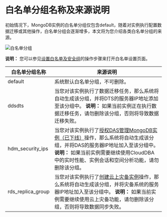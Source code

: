 # 白名单分组名称及来源说明

初始情况下，MongoDB实例的白名单分组仅包含default，随着对实例执行配置数据迁移或其他操作，白名单分组会逐渐增多，本文将为您介绍各类白名单分组的来源。

![白名单分组](https://static-aliyun-doc.oss-accelerate.aliyuncs.com/assets/img/zh-CN/7774797951/p58933.png)

**说明：** 您可以参见[设置白名单及安全组](/cn.zh-CN/用户指南/数据安全性/设置白名单及安全组.md)的操作步骤来打开白名单设置页面。

|白名单分组名称|来源说明|
|-------|----|
|default|系统默认白名单分组，不可删除。|
|ddsdts|当您对该实例执行了数据迁移任务，那么系统将自动生成该分组，并将DTS的服务器IP地址添加至该分组中。 **说明：** 如果当前实例正在执行数据迁移任务，请勿删除该分组，否则将导致数据迁移失败。 |
|hdm\_security\_ips|当您对该实例执行了[授权DAS管理MongoDB实例（已下线）](/cn.zh-CN/用户指南/性能诊断与优化（CloudDBA）/授权DAS管理MongoDB实例（已下线）.md)操作，那么系统将自动生成该分组，并将DAS的服务器IP地址加入至该分组中。 **说明：** 如果当前实例需要继续使用CloudDBA中的实时性能、实例会话和空间分析功能，请勿删除该分组。 |
|rds\_replica\_group|当您对该实例执行了[创建云上灾备实例]()操作，那么系统将自动生成该分组，并将灾备系统的服务器IP地址加入至该分组中。 **说明：** 如果当前实例需要继续使用云上灾备功能，请勿删除该分组，否则将导致数据同步失败。 |

